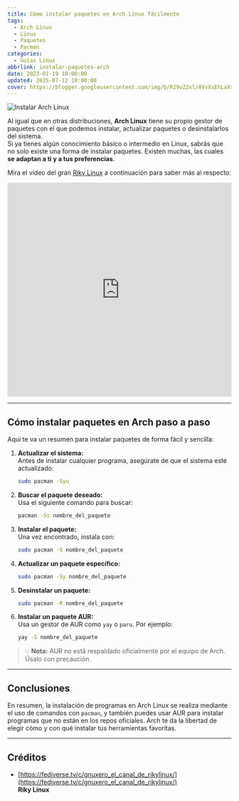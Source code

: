 ```yaml
---
title: Cómo instalar paquetes en Arch Linux fácilmente
tags:
  - Arch Linux
  - Linux
  - Paquetes
  - Pacman
categories:
  - Guías Linux
abbrlink: instalar-paquetes-arch
date: 2023-01-19 10:00:00
updated: 2025-07-12 10:00:00
cover: https://blogger.googleusercontent.com/img/b/R29vZ2xl/AVvXsEhLaXsgiaBB1GvxWUhNKoaTc_5VK65gaD5Uam-jfWsATXxQOVBTQMb53i7_manrEkedYQn1MtRKVmBMZEMAEEO71uNw0FOZVjc2JyrzYRgpagIqe1jznI_ce6DGW-C-f-XCBuJ-9Z6_d3Ywm8pc78YUNt5ZXO9KcX9a8j49aDN1hoXtT02QcCzXxKWo/s1600/instalar-arch.webp
---
```


![Instalar Arch Linux](https://blogger.googleusercontent.com/img/b/R29vZ2xl/AVvXsEhLaXsgiaBB1GvxWUhNKoaTc_5VK65gaD5Uam-jfWsATXxQOVBTQMb53i7_manrEkedYQn1MtRKVmBMZEMAEEO71uNw0FOZVjc2JyrzYRgpagIqe1jznI_ce6DGW-C-f-XCBuJ-9Z6_d3Ywm8pc78YUNt5ZXO9KcX9a8j49aDN1hoXtT02QcCzXxKWo/s1600/instalar-arch.webp)

Al igual que en otras distribuciones, **Arch Linux** tiene su propio gestor de paquetes con el que podemos instalar, actualizar paquetes o desinstalarlos del sistema.  
Si ya tienes algún conocimiento básico o intermedio en Linux, sabrás que no solo existe una forma de instalar paquetes. Existen muchas, las cuales **se adaptan a ti y a tus preferencias**.

Mira el vídeo del gran [Riky Linux](https://fediverse.tv/c/gnuxero_el_canal_de_rikylinux/) a continuación para saber más al respecto:

<!-- more -->

<iframe
  title="Compilado, binario, yay, helper,  otras maneras de instalar programas en distribuciones Arch o derivadas!"
  width="100%"
  height="480"
  src="https://fediverse.tv/videos/embed/36f37bf3-6f02-43f6-b1f3-83066f45bd15?autoplay=1&amp;warningTitle=0&amp;peertubeLink=0"
  frameborder="0"
  allowfullscreen
  sandbox="allow-same-origin allow-scripts allow-popups"
></iframe>

---

## Cómo instalar paquetes en Arch paso a paso

Aquí te va un resumen para instalar paquetes de forma fácil y sencilla:

1. **Actualizar el sistema:**  
   Antes de instalar cualquier programa, asegúrate de que el sistema esté actualizado:  
   ```bash
   sudo pacman -Syu
   ```

2. **Buscar el paquete deseado:**  
   Usa el siguiente comando para buscar:  
   ```bash
   pacman -Ss nombre_del_paquete
   ```

3. **Instalar el paquete:**  
   Una vez encontrado, instala con:  
   ```bash
   sudo pacman -S nombre_del_paquete
   ```

4. **Actualizar un paquete específico:**  
   ```bash
   sudo pacman -Sy nombre_del_paquete
   ```

5. **Desinstalar un paquete:**  
   ```bash
   sudo pacman -R nombre_del_paquete
   ```

6. **Instalar un paquete AUR:**  
   Usa un gestor de AUR como `yay` o `paru`. Por ejemplo:  
   ```bash
   yay -S nombre_del_paquete
   ```

> 💡 **Nota:** AUR no está respaldado oficialmente por el equipo de Arch. Úsalo con precaución.

---

## Conclusiones

En resumen, la instalación de programas en Arch Linux se realiza mediante el uso de comandos con `pacman`, y también puedes usar AUR para instalar programas que no están en los repos oficiales. Arch te da la libertad de elegir cómo y con qué instalar tus herramientas favoritas.

---

## Créditos

- [https://fediverse.tv/c/gnuxero_el_canal_de_rikylinux/](https://fediverse.tv/c/gnuxero_el_canal_de_rikylinux/)  
  **Riky Linux**